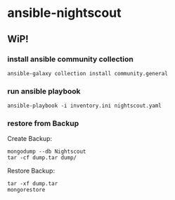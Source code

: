 # ansible-nightscout

## WiP!

### install ansible community collection
```
ansible-galaxy collection install community.general
```

### run ansible playbook
```
ansible-playbook -i inventory.ini nightscout.yaml
```

### restore from Backup
Create Backup:
```
mongodump --db Nightscout
tar -cf dump.tar dump/
```

Restore Backup:
```
tar -xf dump.tar
mongorestore
```